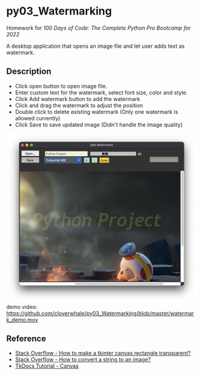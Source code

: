 # py03_Watermarking

Homework for *100 Days of Code: The Complete Python Pro Bootcamp for 2022*

A desktop application that opens an image file and let user adds text as watermark.

## Description
* Click open button to open image file.
* Enter custom text for the watermark, select font size, color and style.
* Click Add watermark button to add the watermark
* Click and drag the watermark to adjust the position
* Double click to delete existing watermark (Only one watermark is allowed currently)
* Click Save to save updated image (Didn't handle the image quality)

![screenshot](./screenshot.png)
demo video: https://github.com/cloverwhale/py03_Watermarking/blob/master/watermark_demo.mov


## Reference
* [Stack Overflow - How to make a tkinter canvas rectangle transparent?](https://stackoverflow.com/questions/54637795/how-to-make-a-tkinter-canvas-rectangle-transparent)
* [Stack Overflow - How to convert a string to an image?](https://stackoverflow.com/questions/17856242/how-to-convert-a-string-to-an-image)
* [TkDocs Tutorial - Canvas](https://tkdocs.com/tutorial/canvas.html)
